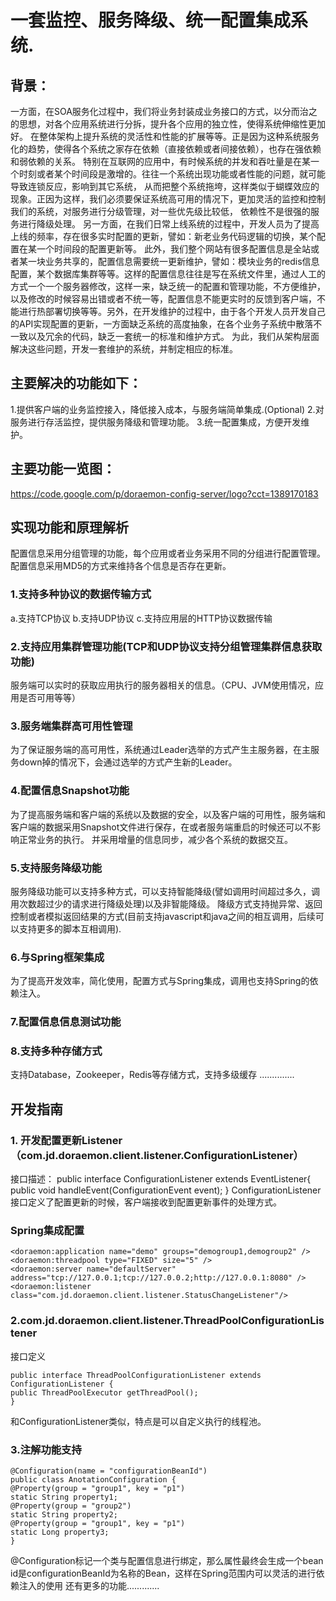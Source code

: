 # 一套监控、服务降级、统一配置集成系统. #
## 背景： ##
一方面，在SOA服务化过程中，我们将业务封装成业务接口的方式，以分而治之的思想，对各个应用系统进行分拆，提升各个应用的独立性，使得系统伸缩性更加好。
在整体架构上提升系统的灵活性和性能的扩展等等。正是因为这种系统服务化的趋势，使得各个系统之家存在依赖（直接依赖或者间接依赖），也存在强依赖和弱依赖的关系。
特别在互联网的应用中，有时候系统的并发和吞吐量是在某一个时刻或者某个时间段是激增的。往往一个系统出现功能或者性能的问题，就可能导致连锁反应，影响到其它系统，
从而把整个系统拖垮，这样类似于蝴蝶效应的现象。正因为这样，我们必须要保证系统高可用的情况下，更加灵活的监控和控制我们的系统，对服务进行分级管理，对一些优先级比较低，
依赖性不是很强的服务进行降级处理。
另一方面，在我们日常上线系统的过程中，开发人员为了提高上线的频率，存在很多实时配置的更新，譬如：新老业务代码逻辑的切换，某个配置在某一个时间段的配置更新等。
此外，我们整个网站有很多配置信息是全站或者某一块业务共享的，配置信息需要统一更新维护，譬如：模块业务的redis信息配置，某个数据库集群等等。这样的配置信息往往是写在系统文件里，通过人工的方式一个一个服务器修改，这样一来，缺乏统一的配置和管理功能，不方便维护，以及修改的时候容易出错或者不统一等，配置信息不能更实时的反馈到客户端，不能进行热部署切换等等。另外，在开发维护的过程中，由于各个开发人员开发自己的API实现配置的更新，一方面缺乏系统的高度抽象，在各个业务子系统中散落不一致以及冗余的代码，缺乏一套统一的标准和维护方式。
为此，我们从架构层面解决这些问题，开发一套维护的系统，并制定相应的标准。
## 主要解决的功能如下： ##
1.提供客户端的业务监控接入，降低接入成本，与服务端简单集成.(Optional)
2.对服务进行存活监控，提供服务降级和管理功能。
3.统一配置集成，方便开发维护。
## 主要功能一览图： ##
https://code.google.com/p/doraemon-config-server/logo?cct=1389170183
## 实现功能和原理解析 ##
配置信息采用分组管理的功能，每个应用或者业务采用不同的分组进行配置管理。配置信息采用MD5的方式来维持各个信息是否存在更新。
### 1.支持多种协议的数据传输方式 ###
a.支持TCP协议
b.支持UDP协议
c.支持应用层的HTTP协议数据传输
### 2.支持应用集群管理功能(TCP和UDP协议支持分组管理集群信息获取功能) ###
服务端可以实时的获取应用执行的服务器相关的信息。（CPU、JVM使用情况，应用是否可用等等）
### 3.服务端集群高可用性管理 ###
为了保证服务端的高可用性，系统通过Leader选举的方式产生主服务器，在主服务down掉的情况下，会通过选举的方式产生新的Leader。
### 4.配置信息Snapshot功能 ###
为了提高服务端和客户端的系统以及数据的安全，以及客户端的可用性，服务端和客户端的数据采用Snapshot文件进行保存，在或者服务端重启的时候还可以不影响正常业务的执行。
并采用增量的信息同步，减少各个系统的数据交互。
### 5.支持服务降级功能 ###
服务降级功能可以支持多种方式，可以支持智能降级(譬如调用时间超过多久，调用次数超过少的请求进行降级处理)以及非智能降级。
降级方式支持抛异常、返回控制或者模拟返回结果的方式(目前支持javascript和java之间的相互调用，后续可以支持更多的脚本互相调用).
### 6.与Spring框架集成 ###
为了提高开发效率，简化使用，配置方式与Spring集成，调用也支持Spring的依赖注入。
### 7.配置信息信息测试功能 ###
### 8.支持多种存储方式 ###
支持Database，Zookeeper，Redis等存储方式，支持多级缓存
..............
## 开发指南 ##
### 1. 开发配置更新Listener（com.jd.doraemon.client.listener.ConfigurationListener） ###
接口描述：
public interface ConfigurationListener extends EventListener{
public void handleEvent(ConfigurationEvent event);
}
ConfigurationListener 接口定义了配置更新的时候，客户端接收到配置更新事件的处理方式。
### Spring集成配置 ###
```
<doraemon:application name="demo" groups="demogroup1,demogroup2" />
<doraemon:threadpool type="FIXED" size="5" />
<doraemon:server name="defaultServer" address="tcp://127.0.0.1;tcp://127.0.0.2;http://127.0.0.1:8080" />
<doraemon:listener class="com.jd.doraemon.client.listener.StatusChangeListener"/>
```
### 2.com.jd.doraemon.client.listener.ThreadPoolConfigurationListener ###
接口定义
```
public interface ThreadPoolConfigurationListener extends ConfigurationListener {
public ThreadPoolExecutor getThreadPool();
}
```
和ConfigurationListener类似，特点是可以自定义执行的线程池。
### 3.注解功能支持 ###
```
@Configuration(name = "configurationBeanId")
public class AnotationConfiguration {
@Property(group = "group1", key = "p1")
static String property1;
@Property(group = "group2")
static String property2;
@Property(group = "group1", key = "p1")
static Long property3;
}
```
@Configuration标记一个类与配置信息进行绑定，那么属性最终会生成一个bean id是configurationBeanId为名称的Bean，这样在Spring范围内可以灵活的进行依赖注入的使用
还有更多的功能.............